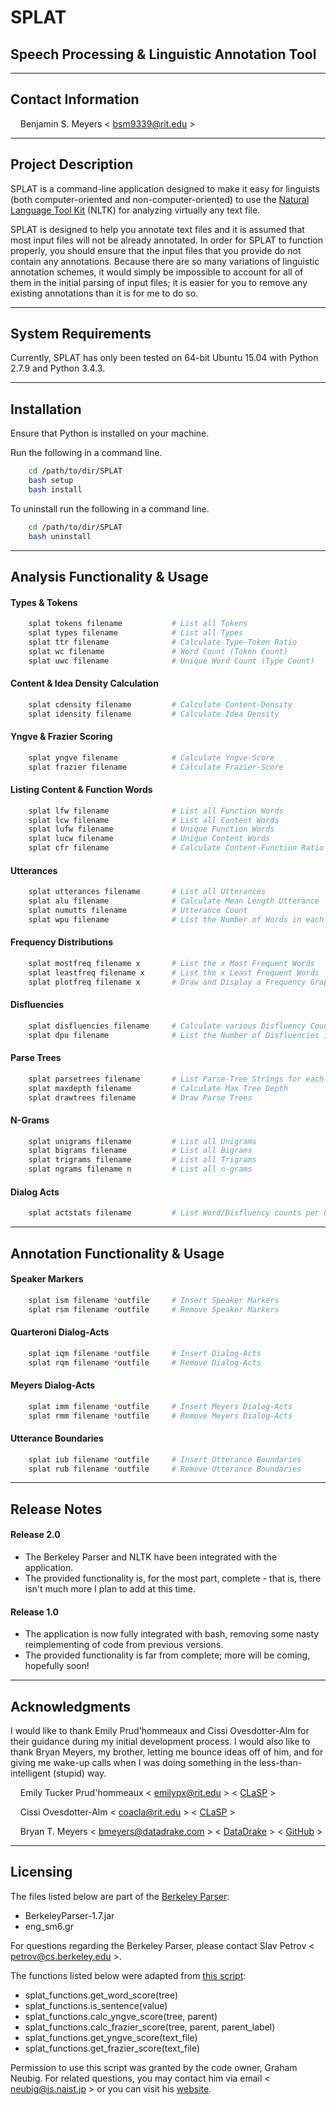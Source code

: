 # SPLAT
## Speech Processing \& Linguistic Annotation Tool

- - - -
## Contact Information
&nbsp;&nbsp;&nbsp;&nbsp;Benjamin S. Meyers < <bsm9339@rit.edu> >

- - - -
## Project Description
SPLAT is a command-line application designed to make it easy for linguists (both computer-oriented and non-computer-oriented) to use the [Natural Language Tool Kit](http://www.nltk.org/) (NLTK) for analyzing virtually any text file.

SPLAT is designed to help you annotate text files and it is assumed that most input files will not be already annotated. In order for SPLAT to function properly, you should ensure that the input files that you provide do not contain any annotations. Because there are so many variations of linguistic annotation schemes, it would simply be impossible to account for all of them in the initial parsing of input files; it is easier for you to remove any existing annotations than it is for me to do so.

- - - -
## System Requirements
Currently, SPLAT has only been tested on 64-bit Ubuntu 15.04 with Python 2.7.9 and Python 3.4.3.

- - - -
## Installation
Ensure that Python is installed on your machine.

Run the following in a command line.
``` bash
    cd /path/to/dir/SPLAT
    bash setup
    bash install
```

To uninstall run the following in a command line.
```bash
    cd /path/to/dir/SPLAT
    bash uninstall
```

- - - -
## Analysis Functionality \& Usage
#### Types \& Tokens
```bash
    splat tokens filename           # List all Tokens
    splat types filename            # List all Types
    splat ttr filename              # Calculate Type-Token Ratio
    splat wc filename               # Word Count (Token Count)
    splat uwc filename              # Unique Word Count (Type Count)
```
#### Content \& Idea Density Calculation
```bash
    splat cdensity filename         # Calculate Content-Density
    splat idensity filename         # Calculate Idea Density
```
#### Yngve \& Frazier Scoring
```bash
    splat yngve filename            # Calculate Yngve-Score
    splat frazier filename          # Calculate Frazier-Score
```
#### Listing Content \& Function Words
```bash
    splat lfw filename              # List all Function Words
    splat lcw filename              # List all Content Words
    splat lufw filename             # Unique Function Words
    splat lucw filename             # Unique Content Words
    splat cfr filename              # Calculate Content-Function Ratio
```
#### Utterances
```bash
    splat utterances filename       # List all Utterances
    splat alu filename              # Calculate Mean Length Utterance
    splat numutts filename          # Utterance Count
    splat wpu filename              # List the Number of Words in each Utterance
```
#### Frequency Distributions
```bash
    splat mostfreq filename x       # List the x Most Frequent Words
    splat leastfreq filename x      # List the x Least Frequent Words
    splat plotfreq filename x       # Draw and Display a Frequency Graph
```
#### Disfluencies
```bash
    splat disfluencies filename     # Calculate various Disfluency Counts
    splat dpu filename              # List the Number of Disfluencies in each Utterance
```
#### Parse Trees
```bash
    splat parsetrees filename       # List Parse-Tree Strings for each Utterance
    splat maxdepth filename         # Calculate Max Tree Depth
    splat drawtrees filename        # Draw Parse Trees
```

#### N-Grams
```bash
    splat unigrams filename         # List all Unigrams
    splat bigrams filename          # List all Bigrams
    splat trigrams filename         # List all Trigrams
    splat ngrams filename n         # List all n-grams
```

#### Dialog Acts
```bash
    splat actstats filename         # List Word/Disfluency counts per Utterance per Act
```

- - - -
## Annotation Functionality \& Usage
#### Speaker Markers
```bash
    splat ism filename *outfile     # Insert Speaker Markers
    splat rsm filename *outfile     # Remove Speaker Markers
```
#### Quarteroni Dialog-Acts
```bash
    splat iqm filename *outfile     # Insert Dialog-Acts
    splat rqm filename *outfile     # Remove Dialog-Acts
```
#### Meyers Dialog-Acts
```bash
    splat imm filename *outfile     # Insert Meyers Dialog-Acts
    splat rmm filename *outfile     # Remove Meyers Dialog-Acts
```

#### Utterance Boundaries
```bash
    splat iub filename *outfile     # Insert Utterance Boundaries
    splat rub filename *outfile     # Remove Utterance Boundaries
```

- - - -
## Release Notes
#### Release 2.0
* The Berkeley Parser and NLTK have been integrated with the application.
* The provided functionality is, for the most part, complete - that is, there isn't much more I plan to add at this time.

#### Release 1.0
* The application is now fully integrated with bash, removing some nasty reimplementing of code from previous versions.
* The provided functionality is far from complete; more will be coming, hopefully soon!

- - - -
## Acknowledgments
I would like to thank Emily Prud'hommeaux and Cissi Ovesdotter-Alm for their guidance during my initial development process. I would also like to thank Bryan Meyers, my brother, letting me bounce ideas off of him, and for giving me wake-up calls when I was doing something in the less-than-intelligent (stupid) way.

&nbsp;&nbsp;&nbsp;&nbsp;Emily Tucker Prud'hommeaux < <emilypx@rit.edu> > < [CLaSP](http://www.rit.edu/clasp/people.html) >

&nbsp;&nbsp;&nbsp;&nbsp;Cissi Ovesdotter-Alm < <coacla@rit.edu> > < [CLaSP](http://www.rit.edu/clasp/people.html) >

&nbsp;&nbsp;&nbsp;&nbsp;Bryan T. Meyers < <bmeyers@datadrake.com> > < [DataDrake](http://www.datadrake.com/) > < 
[GitHub](https://github.com/DataDrake) >

- - - -
## Licensing
The files listed below are part of the [Berkeley Parser](https://github.com/slavpetrov/berkeleyparser):
* BerkeleyParser-1.7.jar
* eng_sm6.gr

For questions regarding the Berkeley Parser, please contact Slav Petrov < <petrov@cs.berkeley.edu> >.

The functions listed below were adapted from [this script](https://github.com/neubig/util-scripts/blob/96c91e43b650136bb88bbb087edb1d31b65d389f/syntactic-complexity.py):
* splat_functions.get_word_score(tree)
* splat_functions.is_sentence(value)
* splat_functions.calc_yngve_score(tree, parent)
* splat_functions.calc_frazier_score(tree, parent, parent_label)
* splat_functions.get_yngve_score(text_file)
* splat_functions.get_frazier_score(text_file)

Permission to use this script was granted by the code owner, Graham Neubig. For related questions, you may contact 
him via email < <neubig@is.naist.jp> > or you can visit his [website](http://www.phontron.com/index.php).
